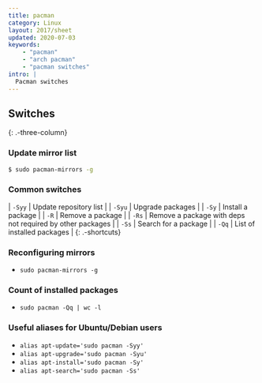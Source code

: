 ```yaml
---
title: pacman
category: Linux
layout: 2017/sheet
updated: 2020-07-03
keywords:
    - "pacman"
    - "arch pacman"
    - "pacman switches"
intro: |
  Pacman switches 
---
```


Switches
---------
{: .-three-column}

### Update mirror list

```bash
$ sudo pacman-mirrors -g
```

### Common switches

| `-Syy` | Update repository list |
| `-Syu` | Upgrade packages |
| `-Sy` | Install a package |
| `-R` | Remove a package |
| `-Rs` | Remove a package with deps not required by other packages |
| `-Ss` | Search for a package |
| `-Qq` | List of installed packages |
{: .-shortcuts}

### Reconfiguring mirrors

+ `sudo pacman-mirrors -g`

### Count of installed packages

+ `sudo pacman -Qq | wc -l`

### Useful aliases for Ubuntu/Debian users

+ `alias apt-update='sudo pacman -Syy'` 
+ `alias apt-upgrade='sudo pacman -Syu'`
+ `alias apt-install='sudo pacman -Sy'`
+ `alias apt-search='sudo pacman -Ss'`
